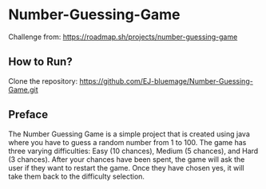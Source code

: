 # Number-Guessing-Game
Challenge from: https://roadmap.sh/projects/number-guessing-game

## How to Run?
Clone the repository: https://github.com/EJ-bluemage/Number-Guessing-Game.git

## Preface
The Number Guessing Game is a simple project that is created using java where you have to guess a random number from 1 to 100. The game has three varying difficulties: Easy (10 chances), Medium (5 chances), and Hard (3 chances). After your chances have been spent, the game will ask the user if they want to restart the game. Once they have chosen yes, it will take them back to the difficulty selection.
